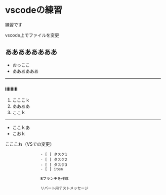 # vscodeの練習

練習です

vscode上でファイルを変更

## ああああああああ
* おっここ
* ああああああ

---


### iiiiiiiii
1. こここｋ
2. ああああ
3. ここｋ


---

- ここｋあ
- こおｋ

こここお（VSでの変更）

                    - [ ] タスク1
                    - [ ] タスク2
                    - [ ] タスク3
                    - [ ] item
                      
                    Bブランチを作成

                    リバート用テストメッセージ